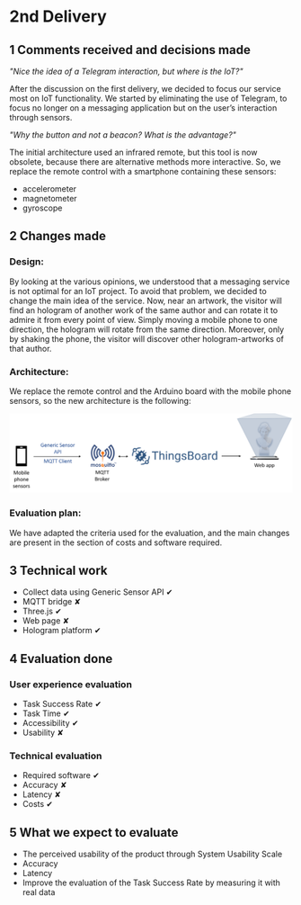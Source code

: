 # 2nd Delivery
## 1 Comments received and decisions made
_"Nice the idea of a Telegram interaction, but where is the IoT?"_


After the discussion on the first delivery, we decided to focus our service most on IoT functionality. We started by eliminating the use of Telegram, to focus no longer on a messaging application but on the user’s interaction through sensors.


_"Why the button and not a beacon? What is the advantage?"_


The initial architecture used an infrared remote, but this tool is now obsolete, because there are alternative methods more interactive. So, we replace the remote control with a smartphone containing these sensors:
- accelerometer
- magnetometer 
- gyroscope
 
## 2 Changes made
### Design: 
By looking at the various opinions, we understood that a messaging service is not optimal for an IoT project. To avoid that problem, we decided to change the main idea of the service. Now, near an artwork, the visitor will find an hologram of another work of the same author and can rotate it to admire it from every point of view. Simply moving a mobile phone to one direction, the hologram will rotate from the same direction. Moreover, only by shaking the phone, the visitor will discover other  hologram-artworks of that author.
### Architecture: 
We replace the remote control and the Arduino board with the mobile phone sensors, so the new architecture is the following:


![architecture](/images/architecture2.png)

### Evaluation plan: 
We have adapted the criteria used for the evaluation, and the main changes are present in the section of costs and software required.
 
## 3 Technical work
- Collect data using Generic Sensor API ✔
- MQTT bridge ✘
- Three.js ✔
- Web page ✘
- Hologram platform ✔
 
## 4 Evaluation done
### User experience evaluation
- Task Success Rate ✔
- Task Time ✔
- Accessibility ✔
- Usability ✘
### Technical evaluation
- Required software ✔
- Accuracy ✘
- Latency ✘
- Costs ✔
## 5 What we expect to evaluate
- The perceived usability of the product through System Usability Scale
- Accuracy
- Latency
- Improve the evaluation of the Task Success Rate by measuring it with real data
